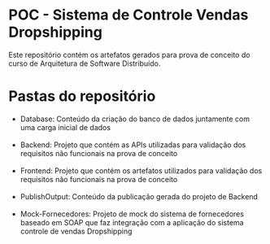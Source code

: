 # POC - Sistema de Controle Vendas Dropshipping
Este repositório contém os artefatos gerados para prova de conceito do curso de Arquitetura de Software Distribuído.

# Pastas do repositório

<ul>
  <li>Database: Conteúdo da criação do banco de dados juntamente com uma carga inicial de dados</li>
  </br>
  <li>Backend: Projeto que contém as APIs utilizadas para validação dos requisitos não funcionais na prova de conceito</li>
  </br>
  <li>Frontend: Projeto que contém os artefatos utilizados para validação dos requisitos não funcionais na prova de conceito</li>
  </br>
  <li>PublishOutput: Conteúdo da publicação gerada do projeto de Backend</li>
  </br>
  <li>Mock-Fornecedores: Projeto de mock do sistema de fornecedores baseado em SOAP que faz integração com a aplicação do sistema controle de vendas Dropshipping</li>
  </br>
</ul>
